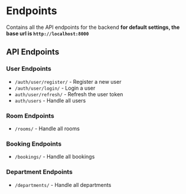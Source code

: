 <!-- Add all the api endpoints for the backend -->
# Endpoints

Contains all the API endpoints for the backend
**for default settings, the base url is `http://localhost:8000`**

## API Endpoints

### User Endpoints

- `/auth/user/register/` - Register a new user
- `/auth/user/login/` - Login a user
- `auth/user/refresh/` - Refresh the user token
- `auth/users` - Handle all users

### Room Endpoints

- `/rooms/` - Handle all rooms

### Booking Endpoints

- `/bookings/` - Handle all bookings

### Department Endpoints

- `/departments/` - Handle all departments